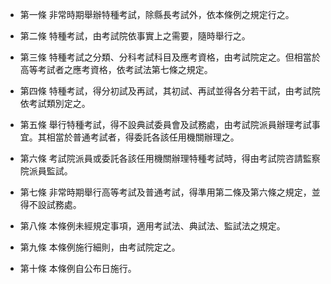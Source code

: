 * 第一條 非常時期舉辦特種考試，除縣長考試外，依本條例之規定行之。

* 第二條 特種考試，由考試院依事實上之需要，隨時舉行之。

* 第三條 特種考試之分類、分科考試科目及應考資格，由考試院定之。但相當於高等考試者之應考資格，依考試法第七條之規定。

* 第四條 特種考試，得分初試及再試，其初試、再試並得各分若干試，由考試院依考試類別定之。

* 第五條 舉行特種考試，得不設典試委員會及試務處，由考試院派員辦理考試事宜。其相當於普通考試者，得委託各該任用機關辦理之。

* 第六條 考試院派員或委託各該任用機關辦理特種考試時，得由考試院咨請監察院派員監試。

* 第七條 非常時期舉行高等考試及普通考試，得準用第二條及第六條之規定，並得不設試務處。

* 第八條 本條例未經規定事項，適用考試法、典試法、監試法之規定。

* 第九條 本條例施行細則，由考試院定之。

* 第十條 本條例自公布日施行。

